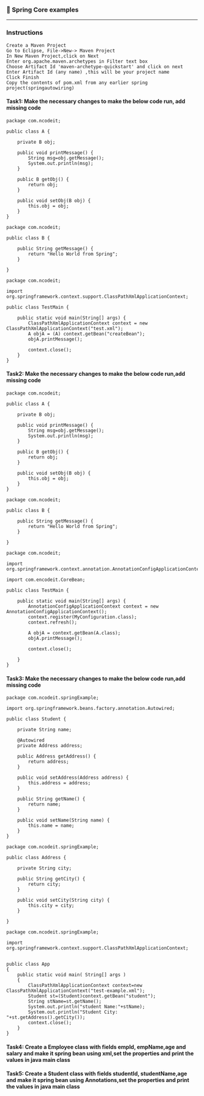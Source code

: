 
### :camel: Spring Core examples
---
### Instructions

```
Create a Maven Project
Go to Eclipse, File->New-> Maven Project
In New Maven Project,click on Next
Enter org.apache.maven.archetypes in Filter text box
Choose Artifact Id 'maven-archetype-quickstart' and click on next
Enter Artifact Id (any name) ,this will be your project name
Click Finish
Copy the contents of pom.xml from any earlier spring project(springautowiring)

```


#### Task1: Make the necessary changes to make the below code run, add missing code

```
package com.ncodeit;

public class A {
	
	private B obj;
	
	public void printMessage() {
		String msg=obj.getMessage();
		System.out.println(msg);
	}

	public B getObj() {
		return obj;
	}

	public void setObj(B obj) {
		this.obj = obj;
	}
}

package com.ncodeit;

public class B {
	
	public String getMessage() {
		return "Hello World from Spring";
	}

}

package com.ncodeit;

import org.springframework.context.support.ClassPathXmlApplicationContext;

public class TestMain {

	public static void main(String[] args) {
		ClassPathXmlApplicationContext context = new ClassPathXmlApplicationContext("test.xml");
		A objA = (A) context.getBean("createBean");
		objA.printMessage();
		
		context.close();
	}
}
```


#### Task2: Make the necessary changes to make the below code run,add missing code

```
package com.ncodeit;

public class A {
	
	private B obj;
	
	public void printMessage() {
		String msg=obj.getMessage();
		System.out.println(msg);
	}

	public B getObj() {
		return obj;
	}

	public void setObj(B obj) {
		this.obj = obj;
	}
}

package com.ncodeit;

public class B {
	
	public String getMessage() {
		return "Hello World from Spring";
	}

}

package com.ncodeit;

import org.springframework.context.annotation.AnnotationConfigApplicationContext;

import com.encodeit.CoreBean;

public class TestMain {

	public static void main(String[] args) {
		AnnotationConfigApplicationContext context = new AnnotationConfigApplicationContext();
		context.register(MyConfiguration.class);
		context.refresh();

		A objA = context.getBean(A.class);
		objA.printMessage();

		context.close();

	}
}
```

#### Task3: Make the necessary changes to make the below code run,add missing code

```
package com.ncodeit.springExample;

import org.springframework.beans.factory.annotation.Autowired;

public class Student {
	
	private String name;
	
	@Autowired
	private Address address;

	public Address getAddress() {
		return address;
	}

	public void setAddress(Address address) {
		this.address = address;
	}

	public String getName() {
		return name;
	}

	public void setName(String name) {
		this.name = name;
	}
}

package com.ncodeit.springExample;

public class Address {
	
	private String city;

	public String getCity() {
		return city;
	}

	public void setCity(String city) {
		this.city = city;
	}

}

package com.ncodeit.springExample;

import org.springframework.context.support.ClassPathXmlApplicationContext;


public class App 
{
    public static void main( String[] args )
    {
        ClassPathXmlApplicationContext context=new ClassPathXmlApplicationContext("test-example.xml");
        Student st=(Student)context.getBean("student");
        String stName=st.getName();
        System.out.println("student Name:"+stName);
        System.out.println("Student City: "+st.getAddress().getCity());
        context.close();
    }
}

```

#### Task4: Create a Employee class with fields empId, empName,age and salary and make it spring bean using xml,set the properties and print the values in java main class

#### Task5: Create a Student class with fields studentId, studentName,age and make it spring bean using Annotations,set the properties and print the values in java main class


